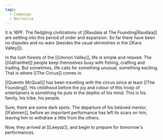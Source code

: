 ```yaml
---
tags:
  - Campaign
  - Narrative
---
```


It is 16PF. The fledgling civilizations of [[Raudaia at The Founding|Raudaia]] are settling into this period of order and expansion. So far there have been no disputes and no wars (besides the usual skirmishes in the [[Kara Valley]]).

In the lush forests of the [[Umrion Valley]], life is simple and relaxed. The [[Gafranthel]] people keep themselves busy with fishing, crafting and trading. But sometimes, life calls for something unusual, something exciting. That is where [[The Circus]] comes in. 

[[Quentin McQuall]] has been travelling with the circus since at least [[The Founding]]. His childhood before the joy and colour of this troop of entertainers is something he puts in the depths of his mind. This is his family, his tribe, his people. 

Sure, there are some dark spots. The departure of his beloved mentor, [[Fahnren]], before an important performance has left its scars on him, leaving him to withdraw a little from the others. 

Now, they arrived at [[Leeyaz]], and begin to prepare for tomorrow's performances.